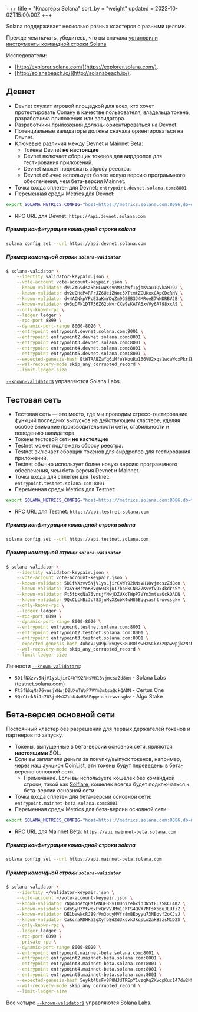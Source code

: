 +++
title = "Кластеры Solana"
sort_by = "weight"
updated = 2022-10-02T15:00:00Z
+++

Solana поддерживает несколько разных кластеров с разными целями.

Прежде чем начать, убедитесь, что вы сначала [установили инструменты командной строки Solana](cli/install-solana-cli-tools/)

Исследователи:

- [http://explorer.solana.com/](https://explorer.solana.com/).
- [http://solanabeach.io/](http://solanabeach.io/).

## Девнет

- Devnet служит игровой площадкой для всех, кто хочет протестировать Солану в качестве пользователя, владельца токена, разработчика приложения или валидатора.
- Разработчики приложений должны ориентироваться на Devnet.
- Потенциальные валидаторы должны сначала ориентироваться на Devnet.
- Ключевые различия между Devnet и Mainnet Beta:
  - Токены Devnet **не настоящие**
  - Devnet включает сборщик токенов для аирдропов для тестирования приложений.
  - Devnet может подлежать сбросу реестра.
  - Devnet обычно использует более новую версию программного обеспечения, чем бета-версия Mainnet.
- Точка входа сплетен для Devnet: `entrypoint.devnet.solana.com:8001`
- Переменная среды Metrics для Devnet:

```bash
export SOLANA_METRICS_CONFIG="host=https://metrics.solana.com:8086,db=devnet,u=scratch_writer,p=topsecret"
```

- RPC URL для Devnet: `https://api.devnet.solana.com`

##### Пример конфигурации командной строки solana

```bash
solana config set --url https://api.devnet.solana.com
```

##### Пример командной строки `solana-validator`

```bash
$ solana-validator \
    --identity validator-keypair.json \
    --vote-account vote-account-keypair.json \
    --known-validator dv1ZAGvdsz5hHLwWXsVnM94hWf1pjbKVau1QVkaMJ92 \
    --known-validator dv2eQHeP4RFrJZ6UeiZWoc3XTtmtZCUKxxCApCDcRNV \
    --known-validator dv4ACNkpYPcE3aKmYDqZm9G5EB3J4MRoeE7WNDRBVJB \
    --known-validator dv3qDFk1DTF36Z62bNvrCXe9sKATA6xvVy6A798xxAS \
    --only-known-rpc \
    --ledger ledger \
    --rpc-port 8899 \
    --dynamic-port-range 8000-8020 \
    --entrypoint entrypoint.devnet.solana.com:8001 \
    --entrypoint entrypoint2.devnet.solana.com:8001 \
    --entrypoint entrypoint3.devnet.solana.com:8001 \
    --entrypoint entrypoint4.devnet.solana.com:8001 \
    --entrypoint entrypoint5.devnet.solana.com:8001 \
    --expected-genesis-hash EtWTRABZaYq6iMfeYKouRu166VU2xqa1wcaWoxPkrZBG \
    --wal-recovery-mode skip_any_corrupted_record \
    --limit-ledger-size
```

[`--known-validator`s](running-validator/validator-start.md#known-validators) управляются Solana Labs.

## Тестовая сеть

- Тестовая сеть — это место, где мы проводим стресс-тестирование функций последних выпусков на действующем кластере, уделяя особое внимание производительности сети, стабильности и поведению валидатора.
- Токены тестовой сети **не настоящие**
- Testnet может подлежать сбросу реестра.
- Testnet включает сборщик токенов для аирдропов для тестирования приложений.
- Testnet обычно использует более новую версию программного обеспечения, чем бета-версия Devnet и Mainnet.
- Точка входа для сплетен для Testnet: `entrypoint.testnet.solana.com:8001`
- Переменная среды Metrics для Testnet:

```bash
export SOLANA_METRICS_CONFIG="host=https://metrics.solana.com:8086,db=tds,u=testnet_write,p=c4fa841aa918bf8274e3e2a44d77568d9861b3ea"
```

- RPC URL для Testnet: `https://api.testnet.solana.com`

##### Пример конфигурации командной строки solana

```bash
solana config set --url https://api.testnet.solana.com
```

##### Пример командной строки `solana-validator`

```bash
$ solana-validator \
    --identity validator-keypair.json \
    --vote-account vote-account-keypair.json \
    --known-validator 5D1fNXzvv5NjV1ysLjirC4WY92RNsVH18vjmcszZd8on \
    --known-validator 7XSY3MrYnK8vq693Rju17bbPkCN3Z7KvvfvJx4kdrsSY \
    --known-validator Ft5fbkqNa76vnsjYNwjDZUXoTWpP7VYm3mtsaQckQADN \
    --known-validator 9QxCLckBiJc783jnMvXZubK4wH86Eqqvashtrwvcsgkv \
    --only-known-rpc \
    --ledger ledger \
    --rpc-port 8899 \
    --dynamic-port-range 8000-8020 \
    --entrypoint entrypoint.testnet.solana.com:8001 \
    --entrypoint entrypoint2.testnet.solana.com:8001 \
    --entrypoint entrypoint3.testnet.solana.com:8001 \
    --expected-genesis-hash 4uhcVJyU9pJkvQyS88uRDiswHXSCkY3zQawwpjk2NsNY \
    --wal-recovery-mode skip_any_corrupted_record \
    --limit-ledger-size
```

Личности
[`--known-validator`s](running-validator/validator-start.md#known-validators):

- `5D1fNXzvv5NjV1ysLjirC4WY92RNsVH18vjmcszZd8on` - Solana Labs (testnet.solana.com)
- `Ft5fbkqNa76vnsjYNwjDZUXoTWpP7VYm3mtsaQckQADN` - Certus One
- `9QxCLckBiJc783jnMvXZubK4wH86Eqqvashtrwvcsgkv` - Algo|Stake

## Бета-версия основной сети

Постоянный кластер без разрешений для первых держателей токенов и партнеров по запуску.

- Токены, выпущенные в бета-версии основной сети, являются **настоящими** SOL.
- Если вы заплатили деньги за покупку/выпуск токенов, например, через наш аукцион CoinList, эти токены будут переведены в бета-версию основной сети.
  - Примечание. Если вы используете кошелек без командной строки, такой как [Solflare](wallet-guide/solflare/), кошелек всегда будет подключаться к бета-версии основной сети.
- Точка входа сплетен для бета-версии основной сети: `entrypoint.mainnet-beta.solana.com:8001`
- Переменная среды Metrics для бета-версии основной сети:

```bash
export SOLANA_METRICS_CONFIG="host=https://metrics.solana.com:8086,db=mainnet-beta,u=mainnet-beta_write,p=password"
```

- RPC URL для Mainnet Beta: `https://api.mainnet-beta.solana.com`

##### Пример конфигурации командной строки solana

```bash
solana config set --url https://api.mainnet-beta.solana.com
```

##### Пример командной строки `solana-validator`

```bash
$ solana-validator \
    --identity ~/validator-keypair.json \
    --vote-account ~/vote-account-keypair.json \
    --known-validator 7Np41oeYqPefeNQEHSv1UDhYrehxin3NStELsSKCT4K2 \
    --known-validator GdnSyH3YtwcxFvQrVVJMm1JhTS4QVX7MFsX56uJLUfiZ \
    --known-validator DE1bawNcRJB9rVm3buyMVfr8mBEoyyu73NBovf2oXJsJ \
    --known-validator CakcnaRDHka2gXyfbEd2d3xsvkJkqsLw2akB3zsN1D2S \
    --only-known-rpc \
    --ledger ledger \
    --rpc-port 8899 \
    --private-rpc \
    --dynamic-port-range 8000-8020 \
    --entrypoint entrypoint.mainnet-beta.solana.com:8001 \
    --entrypoint entrypoint2.mainnet-beta.solana.com:8001 \
    --entrypoint entrypoint3.mainnet-beta.solana.com:8001 \
    --entrypoint entrypoint4.mainnet-beta.solana.com:8001 \
    --entrypoint entrypoint5.mainnet-beta.solana.com:8001 \
    --expected-genesis-hash 5eykt4UsFv8P8NJdTREpY1vzqKqZKvdpKuc147dw2N9d \
    --wal-recovery-mode skip_any_corrupted_record \
    --limit-ledger-size
```

Все четыре [`--known-validator`s](running-validator/validator-start.md#known-validators) управляются Solana Labs.
